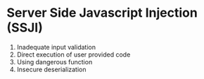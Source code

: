 # Server Side Javascript Injection (SSJI)

1. Inadequate input validation
2. Direct execution of user provided code
3. Using dangerous function
4. Insecure deserialization
